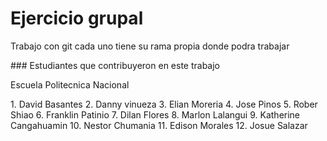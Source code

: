 # Ejercicio grupal 
<p>Trabajo con git cada uno tiene su rama propia donde podra trabajar</p>
### Estudiantes que contribuyeron en este trabajo
<p>Escuela Politecnica Nacional</p>
1. David Basantes
2. Danny vinueza
3. Elian Moreria
4. Jose Pinos
5. Rober Shiao
6. Franklin Patinio
7. Dilan Flores
8. Marlon Lalangui
9. Katherine Cangahuamin
10. Nestor Chumania
11. Edison Morales
12. Josue Salazar